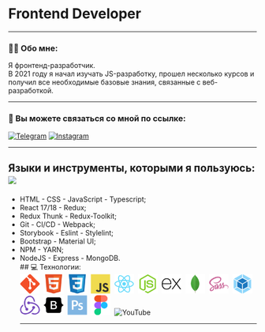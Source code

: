 # Frontend Developer

---

### :man_technologist: Обо мне:

Я фронтенд-разработчик.  
В 2021 году я начал изучать JS-разработку, прошел несколько курсов и получил все необходимые базовые знания, связанные с веб-разработкой.


---
### 🤝 Вы можете связаться со мной по ссылке:
  [![Telegram](https://img.shields.io/badge/-telegram-red?color=white&logo=telegram&logoColor=black)](https://t.me/AlanSalons)
  [![Instagram](https://img.shields.io/badge/-Instagram-red?color=white&logo=instagram&logoColor=black)](https://www.instagram.com/adam._it/)
 

---

<h2>Языки и инструменты, которыми я пользуюсь:<img src="https://media.giphy.com/media/WUlplcMpOCEmTGBtBW/giphy.gif" width="30px"> </h2>
<ul>
<li>HTML - CSS - JavaScript - Typescript;</li>
<li>React 17/18 - Redux;</li>
<li>Redux Thunk - Redux-Toolkit;</li>
<li> Git - CI/CD - Webpack;</li>
<li> Storybook - Eslint - Stylelint;</li>
<li> Bootstrap - Material UI;</li>
<li> NPM - YARN;</li>
<li> NodeJS - Express - MongoDB.</li>
## 💻 Технологии:

<div>
  <img src="https://github.com/devicons/devicon/blob/master/icons/git/git-original.svg" title="git" alt="git" width="40" height="40"/>&nbsp
  <img src="https://github.com/devicons/devicon/blob/master/icons/html5/html5-original.svg" title="html5" alt="html5" width="40" height="40"/>&nbsp
  <img src="https://github.com/devicons/devicon/blob/master/icons/css3/css3-original.svg" title="css" alt="css" width="40" height="40"/>&nbsp
  <img src="https://github.com/devicons/devicon/blob/master/icons/javascript/javascript-original.svg" title="javascript" alt="javascript" width="40" height="40"/>&nbsp
  <img src="https://github.com/devicons/devicon/blob/master/icons/react/react-original.svg" title="reactjs" alt="reactjs" width="40" height="40"/>&nbsp
  <img src="https://github.com/devicons/devicon/blob/master/icons/nodejs/nodejs-original.svg" title="nodejs" alt="nodejs" width="40" height="40"/>&nbsp
  <img src="https://github.com/devicons/devicon/blob/master/icons/express/express-original.svg" title="express" alt="express" width="40" height="40"/>&nbsp
  <img src="https://github.com/devicons/devicon/blob/master/icons/mongodb/mongodb-original.svg" title="mongodb" alt="mongodb" width="40" height="40"/>&nbsp
  <img src="https://github.com/devicons/devicon/blob/master/icons/sass/sass-original.svg" title="sass/scss" alt="sass/scss" width="40" height="40"/>&nbsp;
  <img src="https://github.com/devicons/devicon/blob/master/icons/webpack/webpack-original.svg" title="webpack" alt="webpack" width="40" height="40"/>&nbsp;
  <img src="https://github.com/devicons/devicon/blob/master/icons/redux/redux-original.svg" title="redux" alt="redux" width="40" height="40"/>&nbsp;
  <img src="https://github.com/devicons/devicon/blob/master/icons/bootstrap/bootstrap-plain.svg" title="redux" alt="redux" width="40" height="40"/>&nbsp;
    <img src="https://github.com/devicons/devicon/blob/master/icons/photoshop/photoshop-plain.svg" title="photoshop" alt="photoshop" width="40" height="40"/>&nbsp;
  <img src="https://github.com/devicons/devicon/blob/master/icons/figma/figma-original.svg" title="figma" alt="figma" width="40" height="40"/>&nbsp;
  <img src="https://upload.wikimedia.org/wikipedia/commons/9/9e/YouTube_Logo_%282013-2017%29.svg" title="YouTube" alt="YouTube" width="40" height="40"/>&nbsp;
</div>

---
<div>

</div>


